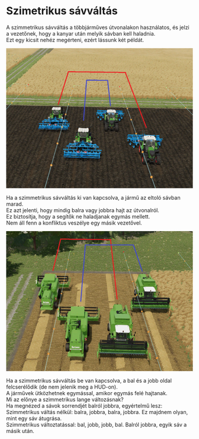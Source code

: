 # Szimetrikus sávváltás

  
A szimmetrikus sávváltás a többjárműves útvonalakon használatos, és jelzi a vezetőnek, hogy a kanyar után melyik sávban kell haladnia.  
Ezt egy kicsit nehéz megérteni, ezért lássunk két példát.  

![Image](../assets/images/regularchange_0_0_1020_765.png)

  
Ha a szimmetrikus sávváltás ki van kapcsolva, a jármű az eltoló sávban marad.  
Ez azt jelenti, hogy mindig balra vagy jobbra hajt az útvonalról.  
Ez biztosítja, hogy a segítők ne haladjanak egymás mellett.  
Nem áll fenn a konfliktus veszélye egy másik vezetővel.  

![Image](../assets/images/symetricchange_0_0_1020_765.png)

  
Ha a szimmetrikus sávváltás be van kapcsolva, a bal és a jobb oldal felcserélődik (de nem jelenik meg a HUD-on).  
A járművek ütközhetnek egymással, amikor egymás felé hajtanak.  
Mi az előnye a szimmetrikus lange változásnak?  
Ha megnézed a sávok sorrendjét balról jobbra, egyértelmű lesz:  
Szimmetrikus váltás nélkül: balra, jobbra, balra, jobbra. Ez majdnem olyan, mint egy sáv átugrása.  
Szimmetrikus változtatással: bal, jobb, jobb, bal. Balról jobbra, egyik sáv a másik után.  

